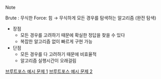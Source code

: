 >[!NOTE] 
>Brute : 무식한 Force: 힘
→ 무식하게 모든 경우를 탐색하는 알고리즘 (완전 탐색)
- 장점 
	- 모든 경우를 고려하기 때문에 확실한 정답을 찾을 수 있다
	- 복잡한 알고리즘 없이 빠르게 구현 가능
- 단점
	- 모든 경우를 다 고려하기 때문에 비효율적
	- 알고리즘 실행시간이 오래걸림

[브루트포스 예시 문제 1](../../daily/2024-01-26.md)
[브루트포스 예시 문제 2](../../daily/2024-01-27.md)